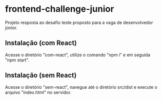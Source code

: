 # frontend-challenge-junior

Projeto resposta ao desafio teste proposto para a vaga de desenvolvedor júnior.

## Instalação (com React)

Acesse o diretório "com-react", utilize o comando "npm i" e em seguida "npm start".

## Instalação (sem React)

Acesse o diretório "sem-react", navegue até o diretório src/dist e execute o arquivo "index.html" no servidor.